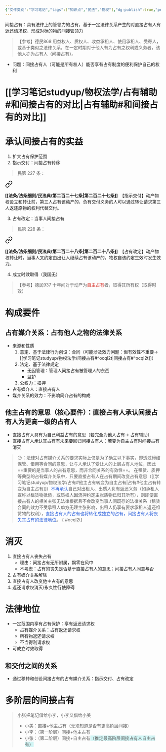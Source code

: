 ```yaml
---
{"文件类别":"学习笔记","tags":["知识点","民法","物权"],"dg-publish":true,"permalink":"/学习笔记studyup/物权法学/间接占有/","dgPassFrontmatter":true,"created":"2024-10-18T09:11:09.091+08:00","updated":"2024-12-01T14:54:47.969+08:00"}
---
```


间接占有：具有法律上的管领力的占有，基于一定法律关系产生的对直接占有人有返还请求权，形成对标的物的间接管领力
>【参考】德民868 用益权人、质权人、收益承租人、使用承租人、受寄人，或基于类似之法律关系，在一定时期对于他人有为占有之权利或义务者，该他人亦为占有人（间接占有）。
- 问题：间接占有人（可能是所有权人）能否享有占有制度的便利保护自己的权利
# [[学习笔记studyup/物权法学/占有辅助#和间接占有的对比\|占有辅助#和间接占有的对比]]
# 承认间接占有的实益
1. 扩大占有保护范围
2. 指示交付：间接占有转移
>民第 227 条：
<div class="transclusion internal-embed is-loaded"><a class="markdown-embed-link" href="/////#t227" aria-label="Open link"><svg xmlns="http://www.w3.org/2000/svg" width="24" height="24" viewBox="0 0 24 24" fill="none" stroke="currentColor" stroke-width="2" stroke-linecap="round" stroke-linejoin="round" class="svg-icon lucide-link"><path d="M10 13a5 5 0 0 0 7.54.54l3-3a5 5 0 0 0-7.07-7.07l-1.72 1.71"></path><path d="M14 11a5 5 0 0 0-7.54-.54l-3 3a5 5 0 0 0 7.07 7.07l1.71-1.71"></path></svg></a><div class="markdown-embed">



**[[法条/法条细则/民法典/第二百二十七条\|第二百二十七条]]**　【指示交付】动产物权设立和转让前，第三人占有该动产的，负有交付义务的人可以通过转让请求第三人返还原物的权利代替交付。 

</div></div>

3. 占有改定：当事人间接占有
>民第 228 条：
<div class="transclusion internal-embed is-loaded"><a class="markdown-embed-link" href="/////#t228" aria-label="Open link"><svg xmlns="http://www.w3.org/2000/svg" width="24" height="24" viewBox="0 0 24 24" fill="none" stroke="currentColor" stroke-width="2" stroke-linecap="round" stroke-linejoin="round" class="svg-icon lucide-link"><path d="M10 13a5 5 0 0 0 7.54.54l3-3a5 5 0 0 0-7.07-7.07l-1.72 1.71"></path><path d="M14 11a5 5 0 0 0-7.54-.54l-3 3a5 5 0 0 0 7.07 7.07l1.71-1.71"></path></svg></a><div class="markdown-embed">



**[[法条/法条细则/民法典/第二百二十八条\|第二百二十八条]]**　【占有改定】动产物权转让时，当事人又约定由出让人继续占有该动产的，物权自该约定生效时发生效力。 

</div></div>

4. 成立时效取得（我国无）
>【参考】德民937 十年间对于动产为<font color="#d83931">自主占有</font>者，取得其所有权（取得时效）
# 构成要件
## 占有媒介关系：占有他人之物的法律关系
- 来源和性质
	1. 意定、基于法律行为创设：合同（可能涉及效力问题：但有效性不重要→ [[学习笔记studyup/物权法学/间接占有#^ocql2t\|间接占有#^ocql2t]]）
	2. 法定、基于法律规定
		- 无因管理：管理人间接占有被管理人的东西
		- 监护
	3. 公权力：扣押
- 占有媒介人：直接占有人
- 媒介关系的效力：不影响简介占有的构成
## 他主占有的意思（核心要件）：直接占有人承认间接占有人为更高一级的占有人
- 直接占有人具有为自己利益占有的意思（若完全为他人占有→ 占有辅助）
- 直接占有人承认其占有有未来要回归间接占有人：若变为自主占有时间接占有消灭
>😶：法律对占有媒介关系的要求实际上仅是为了确立以下事实，即透过缔结保管、借用等合同的意思，让与人承认了受让人的上层占有人地位，因此==重要的是当事人的占有意思，而非合同关系的有效性==。
>在租赁、质押等典型的占有媒介关系中，只要直接占有人在占有期间改变占有意思（[[学习笔记studyup/物权法学/占有#他主占有转变为自主占有\|占有#他主占有转变为自主占有]]）<font color="#245bdb">不再承认</font>自己对出租人、出质人负有返还义务（如承租人宣称以租赁物抵债，或质权人因流押约定主张质物已归其所有），则即便直接占有人的相关主张无法律根据且不会改变当事人间既存的法律关系（租赁合同的效力不受承租人单方无理主张影响，出租人仍享有要求承租人返还祖赁物的权利），<font color="#245bdb">直接占有人的占有也将转化成独立的占有，间接占有人将丧失其占有的法律地位</font>。
{ #ocql2t}

# 消灭
1. 直接占有人丧失占有
	- 理由：间接占有无所附属，飘零在风中
	- 不考虑：占有的丧失是否基于直接占有人的意思；间接占有人同意与否
2. 占有媒介关系解除
3. 直接占有人改变他主占有的意思
4. 返还请求权消灭/永久性行使障碍
# 法律地位
- 一定范围内享有占有保护：享有返还请求权
	- 占有媒介关系：占有返还请求权
	- 所有物返还请求权
	- 不当得利请求权
- 可成立时效取得
## 和交付之间的关系
- 通过移转和创设间接占有的占有媒介关系：指示交付、占有改定
# 多阶层的间接占有
>小张把笔记借给小李，小李又借给小美
>- 小美：直接+他主占有（无须知道是否有更高阶层间接）
>- 小李：（第一阶层）间接+他主占有
>- 小张：（第二阶层）间接+自主占有<span style="background:rgba(173, 239, 239, 0.55)">（推定最高阶层间接占有人自主占有）</span>
